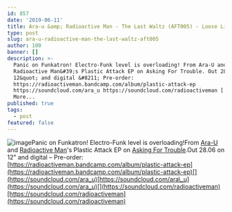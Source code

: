 ```yaml
---
id: 857
date: '2019-06-11'
title: Ara-u &amp; Radioactive Man - The Last Waltz (AFT005) - Loose Lips
type: post
slug: ara-u-radioactive-man-the-last-waltz-aft005
author: 100
banner: []
description: >-
  Panic on Funkatron! Electro-Funk level is overloading! From Ara-U and
  Radioactive Man&#39;s Plastic Attack EP on Asking For Trouble. Out 28.06 on
  12&quot; and digital &#8211; Pre-order:
  https://radioactiveman.bandcamp.com/album/plastic-attack-ep
  https://soundcloud.com/ara_u https://soundcloud.com/radioactiveman [...]Read
  More...
published: true
tags:
  - post
featured: false
---
```

![image](../undefined)Panic on Funkatron! Electro-Funk level is overloading!From [Ara-U](https://ara-u.bandcamp.com/releases) and [Radioactive Man](https://www.residentadvisor.net/dj/radioactiveman)'s Plastic Attack EP on [Asking For Trouble](https://www.residentadvisor.net/record-label.aspx?id=14938).Out 28.06 on 12" and digital – Pre-order: [](https://radioactiveman.bandcamp.com/album/plastic-attack-ep)[https://radioactiveman.bandcamp.com/album/plastic-attack-ep](https://radioactiveman.bandcamp.com/album/plastic-attack-ep)[](https://soundcloud.com/ara_u)[https://soundcloud.com/ara\_u](https://soundcloud.com/ara_u)[](https://soundcloud.com/radioactiveman)[https://soundcloud.com/radioactiveman](https://soundcloud.com/radioactiveman)